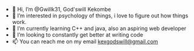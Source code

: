 - 👋 Hi, I’m @Gwillk31, God'swill Kekombe
- 👀 I’m interested in psychology of things, i love to figure out how things work.
- 🌱 I’m currently learning C++ and java, also an aspiring web developer
- 💞️ I’m looking to constantly get better at writing code
- 📫 You can reach me on my email kexgodswill@gmail.com

<!---
Gwillk31/Gwillk31 is a ✨ special ✨ repository because its `README.md` (this file) appears on your GitHub profile.
You can click the Preview link to take a look at your changes.
--->
